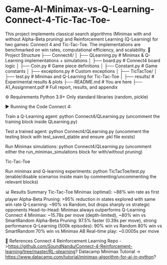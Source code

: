 # Game-AI-Minimax-vs-Q-Learning-Connect-4-Tic-Tac-Toe-
This project implements classical search algorithms (Minimax with and without Alpha-Beta pruning) and Reinforcement Learning (Q-Learning) for two games: Connect 4 and Tic-Tac-Toe. The implementations are benchmarked on win rates, computational efficiency, and scalability.
📂 Project Structure
├── Connect4/
│   ├── QLearning.py         # Minimax & Q-Learning implementations + simulations
│   ├── board.py             # Connect4 board logic
│   ├── Coin.py              # Game piece definitions
│   ├── Constant.py          # Game constants
│   ├── exceptions.py        # Custom exceptions
│
├── TicTacToe/
│   ├── test.py              # Minimax and Q-Learning for Tic-Tac-Toe
│
├── results/                 # Experimental results & plots
├── README.md                # You are here
├── A1_Assignment.pdf        # Full report, results, and appendix

⚙️ Requirements
Python 3.9+
Only standard libraries (random, pickle)

▶️ Running the Code
Connect 4:

Train a Q-Learning agent:
python Connect4/QLearning.py
(uncomment the training block inside QLearning.py)

Test a trained agent:
python Connect4/QLearning.py
(uncomment the testing block with test_saved_qtable and ensure .pkl file exists)

Run Minimax simulations:
python Connect4/QLearning.py
(uncomment either the run_minimax_simulations block for with/without pruning)

Tic-Tac-Toe

Run minimax and Q-learning experiments:
python TicTacToe/test.py
(enable/disable scenarios inside main by commenting/uncommenting the relevant blocks)

📊 Results Summary
Tic-Tac-Toe
Minimax (optimal): ~88% win rate as first player
Alpha-Beta Pruning: >95% reduction in states explored with same win rate
Q-Learning: ~90% vs Random, but drops sharply vs strategic opponents
Head-to-Head: Minimax always outperforms Q-Learning
Connect 4
Minimax: ~15.78s per move (depth-limited), ~80% win vs SmartRandom
Alpha-Beta Pruning: 97.5% faster (0.39s per move), strong performance
Q-Learning (500k episodes):
90% win vs Random
80% win vs SmartRandom
70% win vs Minimax AB
Real-time play: ~0.0005s per move

📖 References
Connect 4 Reinforcement Learning Repo ->https://github.com/SoundNandu/Connect-4-Reinforcement-learning/tree/master/RL-qlearning?
Datacamp Minimax Tutorial -> https://www.datacamp.com/tutorial/minimax-algorithm-for-ai-in-python?
